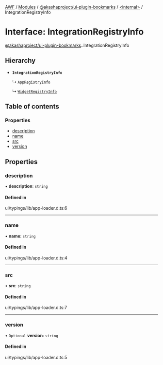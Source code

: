 [AWF](../README.md) / [Modules](../modules.md) / [@akashaproject/ui-plugin-bookmarks](../modules/akashaproject_ui_plugin_bookmarks.md) / [<internal\>](../modules/akashaproject_ui_plugin_bookmarks._internal_.md) / IntegrationRegistryInfo

# Interface: IntegrationRegistryInfo

[@akashaproject/ui-plugin-bookmarks](../modules/akashaproject_ui_plugin_bookmarks.md).[<internal>](../modules/akashaproject_ui_plugin_bookmarks._internal_.md).IntegrationRegistryInfo

## Hierarchy

- **`IntegrationRegistryInfo`**

  ↳ [`AppRegistryInfo`](akashaproject_ui_plugin_bookmarks._internal_.AppRegistryInfo.md)

  ↳ [`WidgetRegistryInfo`](akashaproject_ui_plugin_bookmarks._internal_.WidgetRegistryInfo.md)

## Table of contents

### Properties

- [description](akashaproject_ui_plugin_bookmarks._internal_.IntegrationRegistryInfo.md#description)
- [name](akashaproject_ui_plugin_bookmarks._internal_.IntegrationRegistryInfo.md#name)
- [src](akashaproject_ui_plugin_bookmarks._internal_.IntegrationRegistryInfo.md#src)
- [version](akashaproject_ui_plugin_bookmarks._internal_.IntegrationRegistryInfo.md#version)

## Properties

### description

• **description**: `string`

#### Defined in

ui/typings/lib/app-loader.d.ts:6

___

### name

• **name**: `string`

#### Defined in

ui/typings/lib/app-loader.d.ts:4

___

### src

• **src**: `string`

#### Defined in

ui/typings/lib/app-loader.d.ts:7

___

### version

• `Optional` **version**: `string`

#### Defined in

ui/typings/lib/app-loader.d.ts:5
